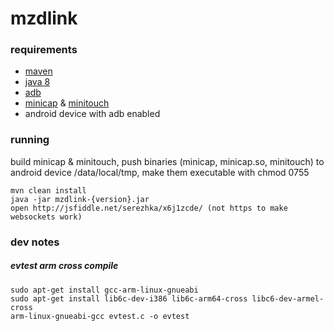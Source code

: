 # mzdlink

### requirements
* [maven](https://maven.apache.org/download.cgi)
* [java 8](https://java.com/download/)
* [adb](http://forum.xda-developers.com/showthread.php?t=2588979)
* [minicap](https://github.com/openstf/minicap) & [minitouch](https://github.com/openstf/minitouch)
* android device with adb enabled

### running
build minicap & minitouch,
push binaries (minicap, minicap.so, minitouch) to android device /data/local/tmp,
make them executable with chmod 0755

    mvn clean install
    java -jar mzdlink-{version}.jar
    open http://jsfiddle.net/serezhka/x6j1zcde/ (not https to make websockets work)

### dev notes
      
##### evtest arm cross compile
    sudo apt-get install gcc-arm-linux-gnueabi
    sudo apt-get install lib6c-dev-i386 lib6c-arm64-cross libc6-dev-armel-cross
    arm-linux-gnueabi-gcc evtest.c -o evtest
